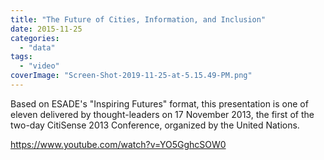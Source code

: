 ```yaml
---
title: "The Future of Cities, Information, and Inclusion"
date: 2015-11-25
categories: 
  - "data"
tags: 
  - "video"
coverImage: "Screen-Shot-2019-11-25-at-5.15.49-PM.png"
---
```


Based on ESADE's "Inspiring Futures" format, this presentation is one of eleven delivered by thought-leaders on 17 November 2013, the first of the two-day CitiSense 2013 Conference, organized by the United Nations.

https://www.youtube.com/watch?v=YO5GghcSOW0
